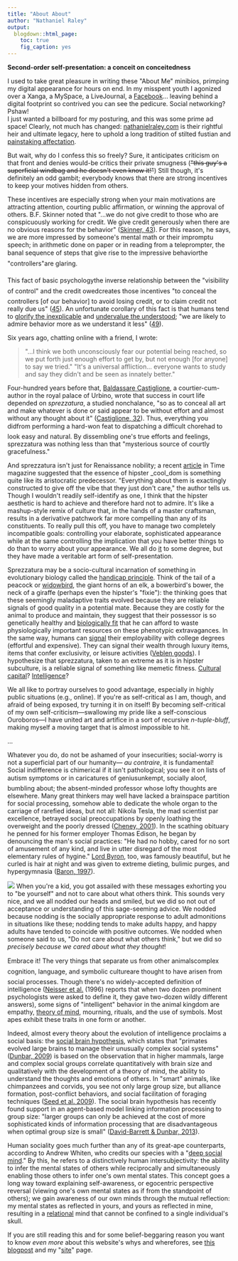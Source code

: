 ```yaml
---
title: "About About"
author: "Nathaniel Raley"
output:
  blogdown::html_page:
    toc: true
    fig_caption: yes
---
```


**Second-order self-presentation: a conceit on conceitedness**  

I used to take great pleasure in writing these "About Me" minibios, primping my digital appearance for hours on end. In my misspent youth I agonized over a Xanga, a MySpace, a LiveJournal, a [Facebook](http://www.facebook.com/nathaniel.raley)... leaving behind a digital footprint so contrived you can see the pedicure. Social networking? Pshaw!  
I just wanted a billboard for my posturing, and this was some prime ad space! Clearly, not much has changed: [nathanielraley.com](http://www.nathanielraley.com) is their rightful heir and ultimate legacy, here to uphold a long tradition of stilted fustian and [painstaking affectation](http://en.wikipedia.org/wiki/Impression_management).  

But wait, why do I confess this so freely? Sure, it anticipates criticism on that front and denies would-be critics their private smugness (<strike>"this guy's a superficial windbag and he doesn't even know it!"</strike>) Still though, it's definitely an odd gambit; everybody knows that there are strong incentives to keep your motives hidden from others.  

These incentives are especially strong when your main motivations are attracting attention, courting public affirmation, or winning the approval of others. B.F. Skinner noted that "...we do not give credit to those who are conspicuously working for credit. We give credit generously when there are no obvious reasons for the behavior" ([Skinner, 43](http://www.nathanielraley.com/references.html#skinner1971)). For this reason, he says, we are more impressed by someone's mental math or their impromptu speech; in arithmetic done on paper or in reading from a teleprompter, the banal sequence of steps that give rise to the impressive behaviorthe "controllers"are glaring.  

This fact of basic psychologythe inverse relationship between the "visibility of control" and the credit owedcreates those incentives "to conceal the controllers [of our behavior] to avoid losing credit, or to claim credit not really due us" ([45](http://www.nathanielraley.com/references.html/#skinner1971)). An unfortunate corollary of this fact is that humans tend to [glorify the inexplicable](http://lesswrong.com/lw/j2/explainworshipignore/) and [undervalue the understood](http://lesswrong.com/lw/or/joy_in_the_merely_real/); "we are likely to admire behavior more as we understand it less" ([49](http://www.nathanielraley.com/references.html/#skinner1971)).  

Six years ago, chatting online with a friend, I wrote:

> "...I think we both unconsciously fear our potential being reached, so we put forth just enough effort to get by, but not enough [for anyone] to say we tried." "It's a universal affliction... everyone wants to study and say they didn't and be seen as innately better."

Four-hundred years before that, [Baldassare Castiglione](http://en.wikipedia.org/wiki/Baldessare_Castiglione), a courtier-cum-author in the royal palace of Urbino, wrote that success in court life depended on _sprezzatura_, a studied nonchalance, "so as to conceal all art and make whatever is done or said appear to be without effort and almost without any thought about it" ([Castiglione, 32](http://www.nathanielraley.com/references.html#castiglione)). Thus, everything you didfrom performing a hard-won feat to dispatching a difficult chorehad to look easy and natural. By dissembling one's true efforts and feelings, sprezzatura was nothing less than that "mysterious source of courtly gracefulness."  

And sprezzatura isn't just for Renaissance nobility; a recent [article](http://content.time.com/time/arts/article/0,8599,1913220,00.html) in Time magazine suggested that the essence of hipster _cool_dom is something quite like its aristocratic predecessor. "Everything about them is exactingly constructed to give off the vibe that they just don't care," the author tells us. Though I wouldn't readily self-identify as one, I think that the hipster aesthetic is hard to achieve and therefore hard not to admire. It's like a mashup-style remix of culture that, in the hands of a master craftsman, results in a derivative patchwork far more compelling than any of its constituents. To really pull this off, you have to manage two completely incompatible goals: controlling your elaborate, sophisticated appearance while at the same controlling the implication that you have better things to do than to worry about your appearance. We all do [it](http://en.wikipedia.org/wiki/Impression_management) to some degree, but they have made a veritable art form of self-presentation.  

Sprezzatura may be a socio-cultural incarnation of something in evolutionary biology called the [handicap principle](http://en.wikipedia.org/wiki/Handicap_principle). Think of the tail of a peacock or [widowbird](http://en.wikipedia.org/wiki/Long-tailed_Widowbird), the giant horns of an elk, a bowerbird's bower, the neck of a giraffe (perhaps even the hipster's "fixie"): the thinking goes that these seemingly maladaptive traits evolved because they are reliable signals of good quality in a potential mate. Because they are costly for the animal to produce and maintain, they suggest that their possessor is so genetically healthy and [biologically fit](http://en.wikipedia.org/wiki/Fitness_%28biology%29) that he can afford to waste physiologically important resources on these phenotypic extravagances. In the same way, humans can [signal](http://en.wikipedia.org/wiki/Signaling_%28economics%29) their employability with college degrees (effortful and expensive). They can signal their wealth through luxury items, items that confer exclusivity, or leisure activities ([Veblen goods](http://en.wikipedia.org/wiki/Veblen_goods)). I hypothesize that sprezzatura, taken to an extreme as it is in hipster subculture, is a reliable signal of something like memetic fitness. [Cultural capital](http://en.wikipedia.org/wiki/Cultural_capital)? [Intelligence](http://en.wikipedia.org/wiki/Evolution_of_human_intelligence#Sexual_selection)?  

We all like to portray ourselves to good advantage, especially in highly public situations (e.g., online). If you're as self-critical as I am, though, and afraid of being exposed, try turning it in on itself! By becoming self-critical of my own self-criticism—swallowing my pride like a self-conscious Ouroboros—I have united art and artifice in a sort of recursive _n-tuple-bluff_, making myself a moving target that is almost impossible to hit.  

...  

Whatever you do, do not be ashamed of your insecurities; social-worry is not a superficial part of our humanity— _au contraire_, it is fundamental! Social indifference is chimerical if it isn't pathological; you see it on lists of autism symptoms or in caricatures of geniusunkempt, socially aloof, bumbling about; the absent-minded professor whose lofty thoughts are elsewhere. Many great thinkers may well have lacked a brainspace partition for social processing, somehow able to dedicate the whole organ to the carriage of rarefied ideas, but not all: Nikola Tesla, the mad scientist par excellence, betrayed social preoccupations by openly loathing the overweight and the poorly dressed ([Cheney, 2001](http://www.nathanielraley.com/references.html/#cheney2001)). In the scathing obituary he penned for his former employer Thomas Edison, he began by denouncing the man's social practices: "He had no hobby, cared for no sort of amusement of any kind, and live in utter disregard of the most elementary rules of hygine." [Lord Byron](http://en.wikipedia.org/wiki/Lord_byron), too, was famously beautiful, but he curled is hair at night and was given to extreme dieting, bulimic purges, and hypergymnasia ([Baron, 1997](http://www.nathanielraley.com/references.html/#baron1997)).  

![](garfield.jpg) When you're a kid, you got assailed with these messages exhorting you to "be yourself" and not to care about what others think. This sounds very nice, and we all nodded our heads and smiled, but we did so not out of acceptance or understanding of this sage-seeming advice. We nodded because nodding is the socially appropriate response to adult admonitions in situations like these; nodding tends to make adults happy, and happy adults have tended to coincide with positive outcomes. We nodded when someone said to us, "Do not care about what others think," but we did so _precisely because we cared about what they thought_!  

Embrace it! The very things that separate us from other animalscomplex cognition, language, and symbolic cultureare thought to have arisen from social processes. Though there's no widely-accepted definition of intelligence ([Neisser et al.](http://www.nathanielraley.com/references.html/#neisser1996) (1996) reports that when two dozen prominent psychologists were asked to define it, they gave two-dozen wildly different answers), some signs of "intelligent" behavior in the animal kingdom are empathy, [theory of mind](http://en.wikipedia.org/wiki/Theory_of_mind), mourning, rituals, and the use of symbols. Most apes exhibit these traits in one form or another.  

Indeed, almost every theory about the evolution of intelligence proclaims a social basis: the [social brain hypothesis](http://en.wikipedia.org/wiki/Hominid_intelligence#Social_brain_hypothesis), which states that "primates evolved large brains to manage their unusually complex social systems" ([Dunbar, 2009](http://www.nathanielraley.com/references.html/#dunbar2009)) is based on the observation that in higher mammals, large and complex social groups correlate quantitatively with brain size and qualitatively with the development of a theory of mind, the ability to understand the thoughts and emotions of others. In "smart" animals, like chimpanzees and corvids, you see not only large group size, but alliance formation, post-conflict behaviors, and social facilitation of foraging techniques ([Seed et al. 2009](http://www.nathanielraley.com/references.html/#seed2009)). The social brain hypothesis has recently found support in an agent-based model linking information processing to group size: "larger groups can only be achieved at the cost of more sophisticated kinds of information processing that are disadvantageous when optimal group size is small" ([David-Barrett & Dunbar, 2013](http://www.nathanielraley.com/references.html/#davidbarrett2013)).  

Human sociality goes much further than any of its great-ape counterparts, according to Andrew Whiten, who credits our species with a "[deep social mind](http://en.wikipedia.org/wiki/Deep_social_mind)." By this, he refers to a distinctively human intersubjectivity: the ability to infer the mental states of others while reciprocally and simultaneously enabling those others to infer one's own mental states. This concept goes a long way toward explaining self-awareness, or egocentric perspective reversal (viewing one's own mental states as if from the standpoint of others); we gain awareness of our own minds through the mutual reflection: my mental states as reflected in yours, and yours as reflected in mine, resulting in a [relational](http://en.wikipedia.org/wiki/Relational_theory) mind that cannot be confined to a single individual's skull.

If you are still reading this and for some belief-beggaring reason you want to know _even more_ about this website's whys and wherefores, see [this blogpost](http://blog.nathanielraley.com/2013/12/blog-nauguration-take-2.html) and my "[site](http://www.nathanielraley.com/site.html)" page.  
